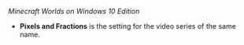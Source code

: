 *Minecraft Worlds on Windows 10 Edition*
- **Pixels and Fractions** is the setting for the video series of the same name.
